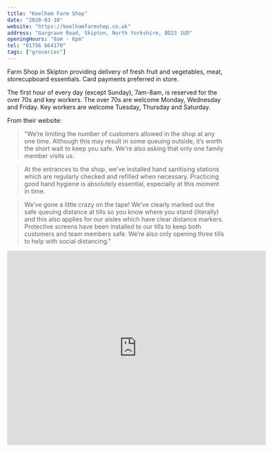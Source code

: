 ```yaml
---
title: "Keelham Farm Shop"
date: "2020-03-10"
website: "https://keelhamfarmshop.co.uk"
address: "Gargrave Road, Skipton, North Yorkshire, BD23 1UD"
openingHours: "8am - 6pm"
tel: "01756 664170"
tags: ["groceries"]
---
```


Farm Shop in Skipton providing delivery of fresh fruit and vegetables, meat, storecupboard essentials. Card payments preferred in store.

<p>
The first hour of every day (except Sunday), 7am-8am, is reserved for the over 70s and key workers. The over 70s are welcome Monday, Wednesday and Friday. Key workers are welcome Tuesday, Thursday and Saturday.
</p>
<p>
From their website:
</p>
<blockquote>
"We’re limiting the number of customers allowed in the shop at any one time. Although this may result in some queuing outside, it’s worth the short wait to keep you safe. We're also asking that only one family member visits us.
</blockquote>
<blockquote>
At the entrances to the shop, we’ve installed hand sanitising stations which are regularly checked and refilled when necessary. Practicing good hand hygiene is absolutely essential, especially at this moment in time.
</blockquote>
<blockquote>
We’ve gone a little crazy on the tape! We’ve clearly marked out the safe queuing distance at tills so you know where you stand (literally) and this also applies for our aisles which have clear distance markers.
Protective screens have been installed to our tills to keep both customers and team members safe. We’re also only opening three tills to help with social distancing."
</blockquote>
<iframe src="https://www.google.com/maps/embed?pb=!1m18!1m12!1m3!1d2347.1008261578545!2d-2.0434144843601003!3d53.96547723585627!2m3!1f0!2f0!3f0!3m2!1i1024!2i768!4f13.1!3m3!1m2!1s0x487bf3765e0997bd%3A0xa38e2cdf2c8f0a8f!2sKeelham%20Farm%20Shop!5e0!3m2!1sen!2suk!4v1586782705037!5m2!1sen!2suk" width="600" height="450" frameborder="0" style="border:0;" allowfullscreen="" aria-hidden="false" tabindex="0"></iframe>
